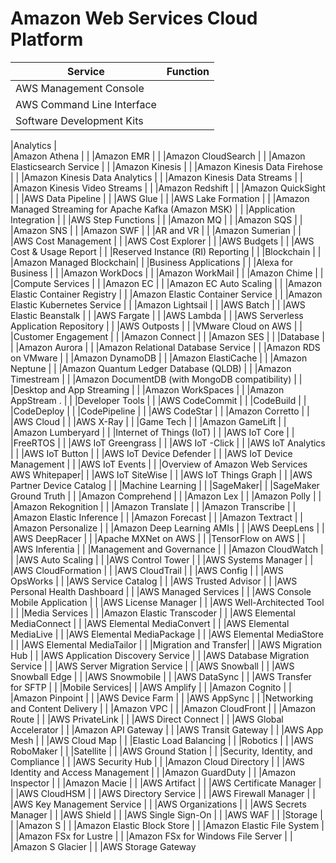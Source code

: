 # Amazon Web Services Cloud Platform 

|Service    |Function       |
|--------|------------|
|AWS Management Console |			|
|AWS Command Line Interface |			|
|Software Development Kits |			|


|Analytics |			
|Amazon Athena |			|
|Amazon EMR |			|
|Amazon CloudSearch |			|
|Amazon Elasticsearch Service |			|
|Amazon Kinesis |			|
|Amazon Kinesis Data Firehose |			|
|Amazon Kinesis Data Analytics |			|
|Amazon Kinesis Data Streams |			|
|Amazon Kinesis Video Streams |			|
|Amazon Redshift |			|
|Amazon QuickSight |			|
|AWS Data Pipeline |			|
|AWS Glue |			|
|AWS Lake Formation |			|
|Amazon Managed Streaming for Apache Kafka (Amazon MSK) |			|
|Application Integration |			|
|AWS Step Functions |			|
|Amazon MQ |			|
|Amazon SQS |			|
|Amazon SNS |			|
|Amazon SWF |			|
|AR and VR |			|
|Amazon Sumerian |			|
|AWS Cost Management |			|
|AWS Cost Explorer |			|
|AWS Budgets |			|
|AWS Cost & Usage Report |			|
|Reserved Instance (RI) Reporting |			|
|Blockchain |			|
|Amazon Managed Blockchain|			|
|Business Applications |			|
|Alexa for Business |			|
|Amazon WorkDocs |			|
|Amazon WorkMail |			|
|Amazon Chime |			|
|Compute Services |			|
|Amazon EC |			|
|Amazon EC Auto Scaling |			|
|Amazon Elastic Container Registry |			|
|Amazon Elastic Container Service |			|
|Amazon Elastic Kubernetes Service |			|
|Amazon Lightsail |			|
|AWS Batch |			|
|AWS Elastic Beanstalk |			|
|AWS Fargate |			|
|AWS Lambda |			|
|AWS Serverless Application Repository |			|
|AWS Outposts |			|
|VMware Cloud on AWS |			|
|Customer Engagement |			|
|Amazon Connect |			|
|Amazon SES |			|
|Database |			|
|Amazon Aurora |			|
|Amazon Relational Database Service |			|
|Amazon RDS on VMware |			|
|Amazon DynamoDB |			|
|Amazon ElastiCache |			|
|Amazon Neptune |			|
|Amazon Quantum Ledger Database (QLDB) |			|
|Amazon Timestream |			|
|Amazon DocumentDB (with MongoDB compatibility) |			|
|Desktop and App Streaming |			|
|Amazon WorkSpaces |			|
|Amazon AppStream . |			|
|Developer Tools |			|
|AWS CodeCommit |			|
|CodeBuild |			|
|CodeDeploy |			|
|CodePipeline |			|
|AWS CodeStar |			|
|Amazon Corretto |			|
|AWS Cloud |			|
|AWS X-Ray |			|
|Game Tech |			|
|Amazon GameLift |			|
|Amazon Lumberyard |			|
|Internet of Things (IoT) |			|
|AWS IoT Core |			|
|FreeRTOS |			|
|AWS IoT Greengrass |			|
|AWS IoT -Click |			|
|AWS IoT Analytics |			|
|AWS IoT Button |			|
|AWS IoT Device Defender |			|
|AWS IoT Device Management |			|
|AWS IoT Events |			|
|Overview of Amazon Web Services AWS Whitepaper|			|
|AWS IoT SiteWise |			|
|AWS IoT Things Graph |			|
|AWS Partner Device Catalog |			|
|Machine Learning |			|
|SageMaker|			|
|SageMaker Ground Truth |			|
|Amazon Comprehend |			|
|Amazon Lex |			|
|Amazon Polly |			|
|Amazon Rekognition |			|
|Amazon Translate |			|
|Amazon Transcribe |			|
|Amazon Elastic Inference |			|
|Amazon Forecast |			|
|Amazon Textract |			|
|Amazon Personalize |			|
|Amazon Deep Learning AMIs |			|
|AWS DeepLens |			|
|AWS DeepRacer |			|
|Apache MXNet on AWS |			|
|TensorFlow on AWS |			|
|AWS Inferentia |			|
|Management and Governance |			|
|Amazon CloudWatch |			|
|AWS Auto Scaling |			|
|AWS Control Tower |			|
|AWS Systems Manager |			|
|AWS CloudFormation |			|
|AWS CloudTrail |			|
|AWS Config |			|
|AWS OpsWorks |			|
|AWS Service Catalog |			|
|AWS Trusted Advisor |			|
|AWS Personal Health Dashboard |			|
|AWS Managed Services |			|
|AWS Console Mobile Application |			|
|AWS License Manager |			|
|AWS Well-Architected Tool |			|
|Media Services |			|
|Amazon Elastic Transcoder |			|
|AWS Elemental MediaConnect |			|
|AWS Elemental MediaConvert |			|
|AWS Elemental MediaLive |			|
|AWS Elemental MediaPackage |			|
|AWS Elemental MediaStore |			|
|AWS Elemental MediaTailor |			|
|Migration and Transfer|			|
|AWS Migration Hub |			|
|AWS Application Discovery Service |			|
|AWS Database Migration Service |			|
|AWS Server Migration Service |			|
|AWS Snowball |			|
|AWS Snowball Edge |			|
|AWS Snowmobile |			|
|AWS DataSync |			|
|AWS Transfer for SFTP |			|
|Mobile Services|			|
|AWS Amplify |			|
|Amazon Cognito |			|
|Amazon Pinpoint |			|
|AWS Device Farm |			|
|AWS AppSync |			|
|Networking and Content Delivery |			|
|Amazon VPC |			|
|Amazon CloudFront |			|
|Amazon Route  |			|
|AWS PrivateLink |			|
|AWS Direct Connect |			|
|AWS Global Accelerator |			|
|Amazon API Gateway |			|
|AWS Transit Gateway |			|
|AWS App Mesh |			|
|AWS Cloud Map |			|
|Elastic Load Balancing |			|
|Robotics |			|
|AWS RoboMaker |			|
|Satellite |			|
|AWS Ground Station |			|
|Security, Identity, and Compliance |			|
|AWS Security Hub |			|
|Amazon Cloud Directory |			|
|AWS Identity and Access Management |			|
|Amazon GuardDuty |			|
|Amazon Inspector |			|
|Amazon Macie |			|
|AWS Artifact |			|
|AWS Certificate Manager |			|
|AWS CloudHSM |			|
|AWS Directory Service |			|
|AWS Firewall Manager |			|
|AWS Key Management Service |			|
|AWS Organizations |			|
|AWS Secrets Manager |			|
|AWS Shield |			|
|AWS Single Sign-On |			|
|AWS WAF |			|
|Storage |			|
|Amazon S |			|
|Amazon Elastic Block Store |			|
|Amazon Elastic File System |			|
|Amazon FSx for Lustre |			|
|Amazon FSx for Windows File Server |			|
|Amazon S Glacier |			|
|AWS Storage Gateway 
